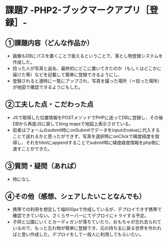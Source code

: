 # 課題7 -PHP2-ブックマークアプリ［登録］-

## ①課題内容（どんな作品か）
- 画像もDBにパスを置くことで扱えるということで、落とし物登録システムを作成した。
- 拾った人が写真と品名、最終的にどこに置いてきたのか（もしくはどこかに届けた等）などを記載して簡単に登録できるようにし、
- 登録されると適時に一覧にアップされ、写真を撮った場所（＝拾った場所）が地図で確認できるようにもした。

## ②工夫した点・こだわった点
- JSで取得した位置情報をPOSTメソッドでPHPに送ってDBに登録し、その後DBから再度JSに戻してbing mapsで地図上表示させている。
- 前者はフォームのsubmit時にonSubmitでデータをinputのvalueに代入することで送れるかと思ったができず、写真を選択時にonClickで緯度経度を取得し、それをhtmlにappendすることでsubmit時に緯度経度情報をphp側に渡すことができた。

## ③質問・疑問（あれば）
- 特になし

## ④その他（感想、シェアしたいことなんでも）
- 携帯での利用を想定して幅600pxで作成しているが、デプロイできず携帯で確認できていない。さくらサーバーにてデプロイにトライする予定。
- 子供と公園にいくとカーディガンが落ちていたり、おもちゃが忘れ去られているので、もっと忘れ物が簡単に登録でき、元の持ち主に戻る世界を作れればと思い作成した。デプロイをして一般人に利用してもらいたい。
